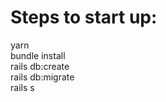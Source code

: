 <h1>Steps to start up:</h1>

yarn </br>
bundle install </br>
rails db:create </br>
rails db:migrate </br>
rails s 
